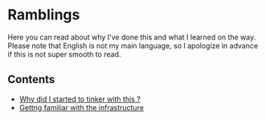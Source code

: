# Ramblings

Here you can read about why I've done this and what I learned on the way.
Please note that English is not my main language, so I apologize in advance if this is not super smooth to read.

## Contents

- [Why did I started to tinker with this ?](https://github.com/Supernarthur/opencue_playground/blob/master/ramblings/0_why.md)
- [Gettng familiar with the infrastructure](https://github.com/Supernarthur/opencue_playground/blob/master/ramblings/1_infra.md)
